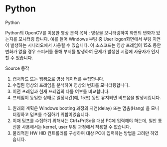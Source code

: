 # Python
Python

Python의 OpenCV를 이용한 영상 분석
목적 : 영상을 모니터링하여 화면의 변화가 있는지를 모니터링 합니다. 예를 들어 Windows 부팅 중 User logon화면에서 부팅 지연이 발생하는 시나리오에서 사용될 수 있습니다. 이 소스코드는 영상 프레임이 15초 동안 변화가 없을 경우 스피커를 통해 부저를 발생하여 문제가 발생한 시점에 사용자가 인지할 수 있습니다.

Source 동작
1. 캡처카드 또는 웹캠으로 영상 데이터를 수집합니다.
2. 수집된 영상의 프레임을 분석하여 영상의 변화를 모니터링합니다.
3. 이전 프레임과 현재 프레임의 다름 여부를 비교합니다.
4. 프레임이 동일한 상태로 일정시간(예, 15초) 동안 유지되면 비프음을 발생시킵니다.
 1) 원래의 계획은 Windows booting 과정의 지연(delay) 또는 멈춤(Hang) 을 모니터링하고 덤프를 수집하기 위함이었습니다.
 2) 이때 덤프를 수집하기 위해서는 Ctrl+PrtSc을 대상 PC에 입력해야 하는데, 일반 통신을 사용해서는 kernel, user 부팅 과정에서 적용할 수 없습니다.
 3) 물리적인 HW HID 컨트롤러를 구성하여 대상 PC에 입력하는 방법을 고려만 하였습니다.
